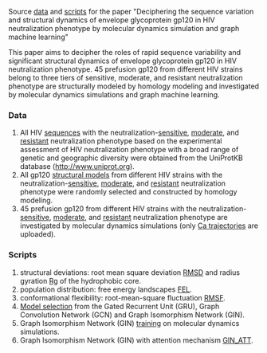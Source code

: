 Source [data](./data/) and [scripts](./code/) for the paper "Deciphering the sequence variation and structural dynamics of envelope glycoprotein gp120 in HIV neutralization phenotype by molecular dynamics simulation and graph machine learning"

This paper aims to decipher the roles of rapid sequence variability and significant structural dynamics of envelope glycoprotein gp120 in HIV neutralization phenotype. 45 prefusion gp120 from different HIV strains belong to three tiers of sensitive, moderate, and resistant neutralization phenotype are structurally modeled by homology modeling and investigated by molecular dynamics simulations and graph machine learning.

### Data
1. All HIV [sequences](./data/seq/) with the neutralization-[sensitive](./data/seq/sensitive.fasta), [moderate](./data/seq/moderate.fasta), and [resistant](./data/seq/resistant.fasta) neutralization phenotype based on the experimental assessment of HIV neutralization phenotype with a broad range of genetic and geographic diversity were obtained from the UniProtKB database (http://www.uniprot.org).
2. All gp120 [structural models](./data/stru/) from different HIV strains with the neutralization-[sensitive](./data/stru/sensitive), [moderate](./data/stru/moderate/), and [resistant](./data/stru/resistant/) neutralization phenotype were randomly selected and constructed by homology modeling.
3. 45 prefusion gp120 from different HIV strains with the neutralization-[sensitive](./data/traj/sensitive), [moderate](./data/traj/moderate/), and [resistant](./data/traj/resistant/) neutralization phenotype are investigated by molecular dynamics simulations (only [Ca trajectories](./data/traj) are uploaded).

### Scripts
1. structural deviations: root mean square deviation [RMSD](./code/rmsd.ipynb) and radius gyration [Rg](./code/rg.ipynb) of the hydrophobic core.
2. population distribution: free energy landscapes [FEL](./code/fel.ipynb).
3. conformational flexibility: root-mean-square fluctuation [RMSF](./code/rmsf.ipynb).
4. [Model selection](./code/models.ipynb) from the Gated Recurrent Unit (GRU), Graph Convolution Network (GCN) and Graph Isomorphism Network (GIN).
5. Graph Isomorphism Network (GIN) [training](./code/gin_dyn.ipynb) on molecular dynamics simulations.
6. Graph Isomorphism Network (GIN) with attention mechanism [GIN_ATT](./code/gin_att.ipynb).
